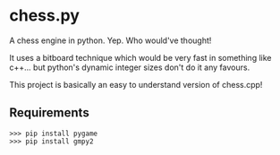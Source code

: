 # chess.py
A chess engine in python. Yep. Who would've thought!

It uses a bitboard technique which would be very fast in something like c++... but python's dynamic integer sizes don't do it any favours. 

This project is basically an easy to understand version of chess.cpp!

## Requirements

```
>>> pip install pygame
>>> pip install gmpy2
```
